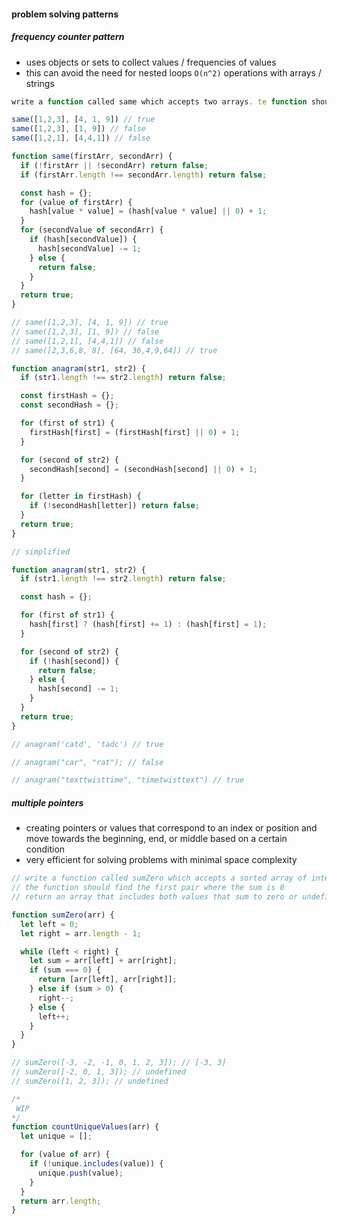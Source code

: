 #### problem solving patterns

##### frequency counter pattern

- uses objects or sets to collect values / frequencies of values
- this can avoid the need for nested loops `O(n^2)` operations with arrays / strings

```js
write a function called same which accepts two arrays. te function should return true if every value in the array has it's corresponding value squared in the second array. the frequency of values must be the same.

same([1,2,3], [4, 1, 9]) // true
same([1,2,3], [1, 9]) // false
same([1,2,1], [4,4,1]) // false

function same(firstArr, secondArr) {
  if (!firstArr || !secondArr) return false;
  if (firstArr.length !== secondArr.length) return false;

  const hash = {};
  for (value of firstArr) {
    hash[value * value] = (hash[value * value] || 0) + 1;
  }
  for (secondValue of secondArr) {
    if (hash[secondValue]) {
      hash[secondValue] -= 1;
    } else {
      return false;
    }
  }
  return true;
}

// same([1,2,3], [4, 1, 9]) // true
// same([1,2,3], [1, 9]) // false
// same([1,2,1], [4,4,1]) // false
// same([2,3,6,8, 8], [64, 36,4,9,64]) // true
```

```js
function anagram(str1, str2) {
  if (str1.length !== str2.length) return false;

  const firstHash = {};
  const secondHash = {};

  for (first of str1) {
    firstHash[first] = (firstHash[first] || 0) + 1;
  }

  for (second of str2) {
    secondHash[second] = (secondHash[second] || 0) + 1;
  }

  for (letter in firstHash) {
    if (!secondHash[letter]) return false;
  }
  return true;
}

// simplified

function anagram(str1, str2) {
  if (str1.length !== str2.length) return false;

  const hash = {};

  for (first of str1) {
    hash[first] ? (hash[first] += 1) : (hash[first] = 1);
  }

  for (second of str2) {
    if (!hash[second]) {
      return false;
    } else {
      hash[second] -= 1;
    }
  }
  return true;
}

// anagram('catd', 'tadc') // true

// anagram("car", "rat"); // false

// anagram("texttwisttime", "timetwisttext") // true
```

##### multiple pointers

- creating pointers or values that correspond to an index or position and move towards the beginning, end, or middle based on a certain condition
- very efficient for solving problems with minimal space complexity

```js
// write a function called sumZero which accepts a sorted array of integers
// the function should find the first pair where the sum is 0
// return an array that includes both values that sum to zero or undefined if a pair does not exist

function sumZero(arr) {
  let left = 0;
  let right = arr.length - 1;

  while (left < right) {
    let sum = arr[left] + arr[right];
    if (sum === 0) {
      return [arr[left], arr[right]];
    } else if (sum > 0) {
      right--;
    } else {
      left++;
    }
  }
}

// sumZero([-3, -2, -1, 0, 1, 2, 3]); // [-3, 3]
// sumZero([-2, 0, 1, 3]); // undefined
// sumZero([1, 2, 3]); // undefined
```

```js
/*
 WIP
*/
function countUniqueValues(arr) {
  let unique = [];

  for (value of arr) {
    if (!unique.includes(value)) {
      unique.push(value);
    }
  }
  return arr.length;
}
```
